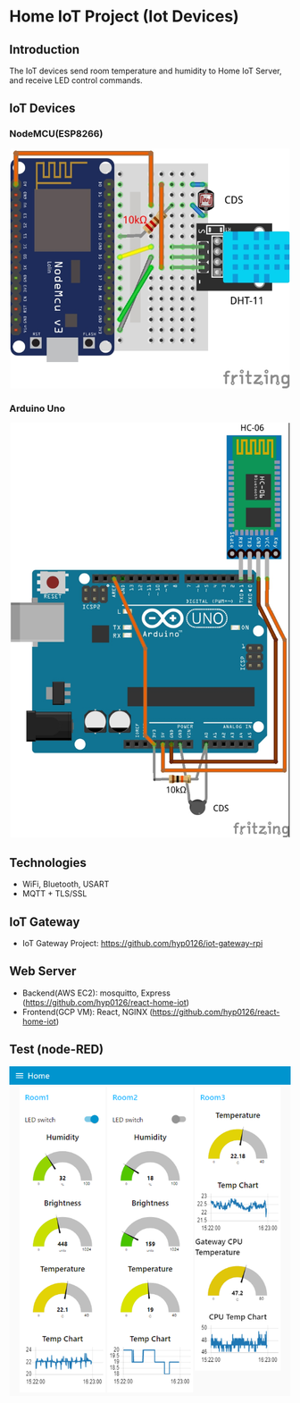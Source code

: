 # Home IoT Project (Iot Devices)

## Introduction
The IoT devices send room temperature and humidity to Home IoT Server, and receive LED control commands.

## IoT Devices
### NodeMCU(ESP8266)
<p align="center">
<img src="https://github.com/hyp0126/iot-device/blob/main/ESP8266_DHT11_CDS.jpg?raw=true" width="500" />
</p>

### Arduino Uno
<p align="center">
<img src="https://github.com/hyp0126/iot-device/blob/main/UNO_HC-06_THERMISTOR.jpg?raw=true" width="500" />
</p>

## Technologies
* WiFi, Bluetooth, USART<br/>
* MQTT + TLS/SSL

## IoT Gateway
* IoT Gateway Project: https://github.com/hyp0126/iot-gateway-rpi

## Web Server
* Backend(AWS EC2): mosquitto, Express (https://github.com/hyp0126/react-home-iot)<br/>
* Frontend(GCP VM): React, NGINX (https://github.com/hyp0126/react-home-iot)<br/>

## Test (node-RED)
<p align="center">
<img src="https://github.com/hyp0126/iot-device/blob/main/node-RED/node-RED.png?raw=true" width="700" />
</p>

